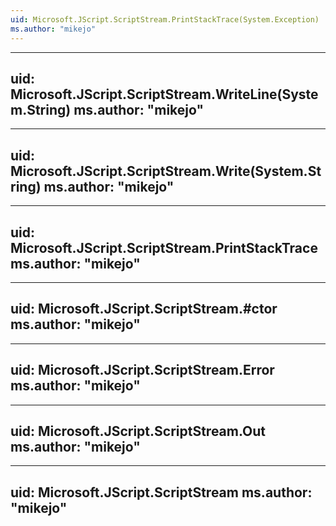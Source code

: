 ```yaml
---
uid: Microsoft.JScript.ScriptStream.PrintStackTrace(System.Exception)
ms.author: "mikejo"
---
```


---
uid: Microsoft.JScript.ScriptStream.WriteLine(System.String)
ms.author: "mikejo"
---

---
uid: Microsoft.JScript.ScriptStream.Write(System.String)
ms.author: "mikejo"
---

---
uid: Microsoft.JScript.ScriptStream.PrintStackTrace
ms.author: "mikejo"
---

---
uid: Microsoft.JScript.ScriptStream.#ctor
ms.author: "mikejo"
---

---
uid: Microsoft.JScript.ScriptStream.Error
ms.author: "mikejo"
---

---
uid: Microsoft.JScript.ScriptStream.Out
ms.author: "mikejo"
---

---
uid: Microsoft.JScript.ScriptStream
ms.author: "mikejo"
---

